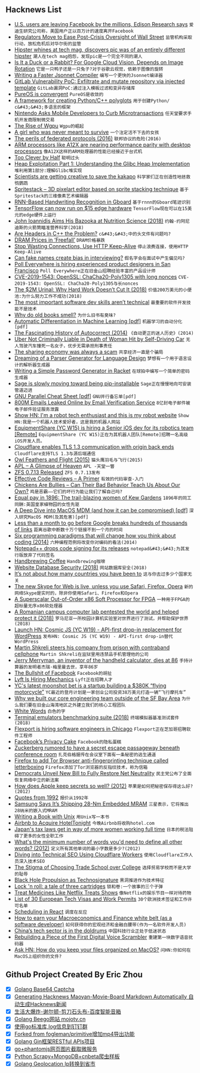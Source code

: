 ## Hacknews List


- [U.S. users are leaving Facebook by the millions, Edison Research says](https://www.marketplace.org/2019/03/06/tech/exclusive-look-numbers-showing-users-leaving-facebook-by-the-millions)  `爱迪生研究公司称，美国用户正以百万计的速度离开Facebook`
- [Regulators Move to Ease Post-Crisis Oversight of Wall Street](https://www.nytimes.com/2019/03/06/business/bank-regulation.html)  `监管机构采取行动，放松危机后对华尔街的监管`
- [Hipster whines at tech mag, discovers pic was of an entirely different hipster](https://www.theregister.co.uk/2019/03/06/hipsters_all_look_the_same_fact/)  `潮人在tech mag抱怨，发现pic是一个完全不同的潮人`
- [Is It a Duck or a Rabbit? For Google Cloud Vision, Depends on Image Rotation](https://www.reddit.com/r/dataisbeautiful/comments/aydqig/is_it_a_duck_or_a_rabbit_for_google_cloud_vision/)  `它是一只鸭子还是一只兔子?对于谷歌云视觉，依赖于图像的旋转`
- [Writing a Faster Jsonnet Compiler](https://databricks.com/blog/2018/10/12/writing-a-faster-jsonnet-compiler.html)  `编写一个更快的Jsonnet编译器`
- [GitLab Vulnerability PoC: Exfiltrate and mutate repository via injected template](https://hackerone.com/reports/446585)  `GitLab漏洞PoC:通过注入模板过滤和变异存储库`
- [PureOS is convergent](https://puri.sm/posts/converging-on-convergence-pureos-is-convergent-welcome-to-the-future/)  `PureOS是收敛的`
- [A framework for creating Python/C&#43;&#43; polyglots](https://github.com/wmww/Python-plus-plus)  `用于创建Python/ c&#43;&#43;多语言的框架`
- [Nintendo Asks Mobile Developers to Curb Microtransactions](https://www.wsj.com/articles/nintendo-to-smartphone-gamers-dont-spend-too-much-on-us-11551864160)  `任天堂要求手机开发商限制微交易`
- [The Rise of Wgpu](https://gfx-rs.github.io/2019/03/06/wgpu.html)  `Wgpu的崛起`
- [A girl who was never meant to survive](https://www.bbc.co.uk/news/resources/idt-sh/haven_shepherd)  `一个注定活不下去的女孩`
- [The perils of federated protocols (2016)](https://lwn.net/SubscriberLink/687294/f0e0d89fe4a77b4d/)  `联邦协议的危险(2016)`
- [ARM processors like A12X are nearing performance parity with desktop processors](https://reveried.com/article/arm-processors-nearing-performance-parity-with-x86)  `像A12X这样的ARM处理器的性能已经接近于台式机`
- [Too Clever by Half](https://www.epsilontheory.com/too-clever-by-half/)  `聪明过头`
- [Heap Exploitation Part 1: Understanding the Glibc Heap Implementation](https://azeria-labs.com/heap-exploitation-part-1-understanding-the-glibc-heap-implementation/)  `堆利用第1部分:理解Glibc堆实现`
- [Scientists are getting creative to save the kakapo](https://www.nationalgeographic.com/animals/2019/03/endangered-kapako-breeding-technology/)  `科学家们正在创造性地拯救鸮鹦鹉`
- [Spritestack – 3D pixelart editor based on sprite stacking technique](https://spritestack.io/)  `基于Spritestack的三维像素艺术编辑器`
- [RNN-Based Handwriting Recognition in Gboard](https://ai.googleblog.com/2019/03/rnn-based-handwriting-recognition-in.html)  `基于rnnn的Gboard笔迹识别`
- [TensorFlow can now run on $15 edge hardware](https://techerati.com/news-hub/tensorflow-can-now-run-on-12-edge-hardware/)  `TensorFlow现在可以在15美元的edge硬件上运行`
- [John Ioannidis Aims His Bazooka at Nutrition Science (2018)](https://www.acsh.org/news/2018/08/24/john-ioannidis-aims-his-bazooka-nutrition-science-13357)  `约翰·约阿尼迪斯的火箭筒瞄准营养科学(2018)`
- [Are Headers in C&#43;&#43; the Problem?](https://buckaroo.pm/posts/are-headers-really-the-problem/)  `c&#43;&#43;中的头文件有问题吗?`
- [DRAM Prices in ‘Freefall’](https://www.eetimes.com/document.asp?doc_id=1334411)  `DRAM价格暴跌`
- [Stop Wasting Connections, Use HTTP Keep-Alive](https://lob.com/blog/use-http-keep-alive)  `停止浪费连接，使用HTTP Keep-Alive`
- [Can fake names create bias in interviewing?](http://blog.interviewing.io/can-fake-names-create-bias/)  `假名字会在面试中产生偏见吗?`
- [Poll Everywhere is hiring experienced product designers in San Francisco](https://www.polleverywhere.com/jobs#product-designer)  `Poll Everywhere正在旧金山招聘经验丰富的产品设计师`
- [CVE-2019-1543: OpenSSL: ChaCha20-Poly1305 with long nonces](https://www.openssl.org/news/secadv/20190306.txt)  `CVE-2019-1543: OpenSSL: ChaCha20-Poly1305与长nonces`
- [The $2M Urinal: Why Hard Work Doesn’t Cut It (2018)](http://behavioralscientist.org/the-2-million-urinal-why-hard-work-doesnt-cut-it/)  `价值200万美元的小便池:为什么努力工作不成功(2018)`
- [The most important software dev skills aren’t technical](https://spin.atomicobject.com/2019/03/07/software-dev-skills/#.XIEhLFBznVU.hackernews)  `最重要的软件开发技能不是技术`
- [Why do old books smell?](https://www.bookofjoe.com/2019/03/why-do-old-books-smell.html)  `为什么旧书有臭味?`
- [Automatic Differentiation in Machine Learning [pdf]](http://www.jmlr.org/papers/volume18/17-468/17-468.pdf)  `机器学习的自动分化[pdf]`
- [The Fascinating History of Autocorrect (2014)](http://www.wired.com/2014/07/history-of-autocorrect/)  `《自动更正的迷人历史》(2014)`
- [Uber Not Criminally Liable in Death of Woman Hit by Self-Driving Car](https://www.npr.org/2019/03/06/700801945/uber-not-criminally-liable-in-death-of-woman-hit-by-self-driving-car-says-prosec)  `无人驾驶汽车撞死一名女子，优步无需承担刑事责任`
- [The sharing economy was always a scam](https://onezero.medium.com/the-sharing-economy-was-always-a-scam-68a9b36f3e4b)  `共享经济一直是个骗局`
- [Dreaming of a Parser Generator for Language Design](https://blog.adamant-lang.org/2019/dreaming-of-a-parser-generator/)  `梦想有一个用于语言设计的解析器生成器`
- [Writing a Simple Password Generator in Racket](https://alex-hhh.github.io/2019/03/password-generator.html)  `在球拍中编写一个简单的密码生成器`
- [Sage is slowly moving toward being pip-installable](https://trac.sagemath.org/ticket/21507)  `Sage正在慢慢地向可安装管道迈进`
- [GNU Parallel Cheat Sheet [pdf]](https://www.gnu.org/software/parallel/parallel_cheat.pdf)  `GNU并行备忘单[pdf]`
- [800M Emails Leaked Online by Email Verification Service](https://securitydiscovery.com/800-million-emails-leaked-online-by-email-verification-service/)  `8亿封电子邮件被电子邮件验证服务泄露`
- [Show HN: I&#39;m a robot tech enthusiast and this is my robot website](https://www.personalrobots.biz/)  `Show HN:我是一个机器人技术爱好者，这是我的机器人网站`
- [EquipmentShare (YC W15) is hiring a Senior iOS dev for its robotics team [Remote]](https://www.equipmentshare.com/careers/openings?gh_jid=1566074)  `EquipmentShare (YC W15)正在为其机器人团队[Remote]招聘一名高级iOS开发人员。`
- [Cloudflare enables TLS 1.3 communication with origin back ends](https://community.centminmod.com/threads/16795/)  `Cloudflare支持TLS 1.3与源后端通信`
- [Owl Feathers and Flight (2015)](https://www.owlpages.com/owls/articles.php?a=7)  `猫头鹰羽毛与飞行(2015)`
- [APL – A Glimpse of Heaven](http://vector.org.uk/art10011550)  `APL -天堂一瞥`
- [ZFS 0.7.13 Released](https://github.com/zfsonlinux/zfs/releases/tag/zfs-0.7.13)  `ZFS 0.7.13发布`
- [Effective Code Reviews – A Primer](https://deepsource.io/blog/code-review-best-practices/)  `有效的代码审查-入门`
- [Chickens Are Bullies – Can Their Bad Behavior Teach Us About Our Own?](https://medium.com/@s.french531/chickens-are-bullies-can-their-bad-behavior-teach-us-about-our-own-8ba58c735178)  `鸡是恶霸——它们的坏行为能让我们了解自己吗?`
- [Equal pay in 1896: The trail-blazing women of Kew Gardens](https://www.bbc.com/news/science-environment-47463053)  `1896年的同工同酬:英国皇家植物园的女性先驱`
- [A Deep Dive into MacOS MDM (and how it can be compromised) [pdf]](https://i.blackhat.com/us-18/Thu-August-9/us-18-Endahl-A-Deep-Dive-Into-macOS-MDM-And-How-It-Can-Be-Compromised-wp.pdf)  `深入研究MacOS MDM(及其危害)[pdf]`
- [Less than a month to go before Google breaks hundreds of thousands of links](https://philip.greenspun.com/blog/2019/03/07/less-than-a-month-to-go-before-google-breaks-hundreds-of-thousands-of-links-all-over-the-internet/)  `距离谷歌中断数十万个链接不到一个月的时间`
- [Six programming paradigms that will change how you think about coding (2014)](https://www.ybrikman.com/writing/2014/04/09/six-programming-paradigms-that-will/)  `六种编程范例将改变你对编码的看法(2014)`
- [Notepad&#43;&#43; drops code signing for its releases](https://notepad-plus-plus.org/news/notepad-7.6.4-released.html)  `notepad&#43;&#43;为其发行版放弃了代码签名`
- [Handbrewing Coffee](https://quanttype.net/posts/2019-03-06-handbrewing-coffee.html)  `Handbrewing咖啡`
- [Website Database Security (2018)](https://int64software.com/blog/2018/11/21/hardening-website-security-part-3-website-database-security/)  `网站数据库安全(2018)`
- [It’s not about how many countries you have been to](https://travelmap.net/blog/it-is-not-about-how-many-countries-you-have-been-to)  `这与你去过多少个国家无关`
- [The new Skype for Web is live, unless you use Safari, Firefox, Opera](https://www.theverge.com/2019/3/8/18255848/skype-for-web-hd-video-calling-recording-search-gallery-chrome-edge)  `新的网络Skype是实时的，除非你使用Safari、Firefox和Opera`
- [A Superscalar Out-of-Order x86 Soft Processor for FPGA](https://tspace.library.utoronto.ca/handle/1807/80713)  `一种用于FPGA的超标量无序x86软处理器`
- [A Romanian campus computer lab pentested the world and helped protect it (2018)](https://arstechnica.com/features/2018/08/the-secret-history-of-ed011-the-obscure-computer-lab-that-hacked-the-world/)  `罗马尼亚一所校园计算机实验室对世界进行了测试，并帮助保护世界(2018)`
- [Launch HN: Cosmic JS (YC W19) - API-first drop-in replacement for WordPress](item?id=19330262)  `发布HN: Cosmic JS (YC W19) - API-first drop-in替代WordPress`
- [Martin Shkreli steers his company from prison with contraband cellphone](https://www.wsj.com/articles/martin-shkreli-steers-his-company-from-prisonwith-contraband-cellphone-11551973574)  `Martin Shkreli在监狱里用违禁品手机管理他的公司`
- [Jerry Merryman, an inventor of the handheld calculator, dies at 86](https://www.bloomberg.com/news/articles/2019-03-05/-brilliant-man-who-was-an-inventor-of-the-calculator-dies)  `手持计算器的发明者杰瑞·梅里曼去世，享年86岁`
- [The Bullshit of Facebook](https://thewebb.blog/thoughts/2019/facebook-and-their-bullshit)  `Facebook的胡扯`
- [Lyft Is Hiring Mechanics](https://www.facebook.com/events/408298556382122/)  `Lyft正在招聘人才`
- [YC&#39;s latest moonshot bet is a startup building a $380K “flying motorcycle”](https://techcrunch.com/2019/03/07/ycs-latest-moonshot-bet-is-a-startup-building-a-380k-flying-motorcycle/)  `YC最近的登月计划是一家创业公司投资38万美元打造一辆“飞行摩托车”`
- [Why we built our core engineering team outside of the SF Bay Area](https://medium.com/p/7fadb6cfdc7e)  `为什么我们要在旧金山海湾地区之外建立我们的核心工程团队`
- [White Words](https://popula.com/2019/02/11/white-words/)  `白色的字`
- [Terminal emulators benchmarking suite (2018)](https://github.com/anarcat/terms-benchmarks)  `终端模拟器基准测试套件(2018)`
- [Flexport is hiring software engineers in Chicago](https://www.flexport.com/careers/department/engineering)  `Flexport正在芝加哥招聘软件工程师`
- [Facebook’s Privacy Cake](https://stratechery.com/2019/facebooks-privacy-cake/)  `Facebook的隐私蛋糕`
- [Zuckerberg rumored to have a secret escape passageway beneath conference room](https://www.sfgate.com/technology/businessinsider/article/Mark-Zuckerberg-is-rumored-to-have-a-secret-13671712.php)  `扎克伯格据传在会议室下面有一条秘密的逃生通道`
- [Firefox to add Tor Browser anti-fingerprinting technique called letterboxing](https://www.zdnet.com/article/firefox-to-add-tor-browser-anti-fingerprinting-technique-called-letterboxing/)  `Firefox添加了Tor浏览器的反指纹技术，称为信箱`
- [Democrats Unveil New Bill to Fully Restore Net Neutrality](https://motherboard.vice.com/en_us/article/d3mk5w/democrats-unveil-new-bill-to-fully-restore-net-neutrality)  `民主党公布了全面恢复网络中立的新法案`
- [How does Apple keep secrets so well? (2012)](https://www.quora.com/Apple-company/How-does-Apple-keep-secrets-so-well/answer/Kim-Scheinberg?share=1)  `苹果是如何把秘密保存得这么好?(2012)`
- [Quotes from 1992](https://apenwarr.ca/log/20190207)  `报价从1992年`
- [Samsung Says It’s Shipping 28-Nm Embedded MRAM](https://www.eetimes.com/document.asp?doc_id=1334410)  `三星表示，它将推出28纳米的嵌入式MRAM`
- [Writing a Book with Unix](https://joecmarshall.com/posts/book-writing-environment/)  `用Unix写一本书`
- [Airbnb to Acquire HotelTonight](https://press.airbnb.com/airbnb-signs-agreement-to-acquire-hoteltonight/)  `今晚Airbnb将收购hotel.com`
- [Japan&#39;s tax laws get in way of more women working full time](https://www.japantimes.co.jp/news/2019/03/05/national/japans-tax-laws-get-way-women-working-full-time/)  `日本的税法阻碍了更多的女性全职工作`
- [What&#39;s the minimum number of words you&#39;d need to define all other words? (2012)](https://www.reddit.com/r/AskReddit/comments/sxqt5/what_is_the_minimum_number_of_words_that_you/)  `定义所有其他单词的最小字数是多少?(2012)`
- [Diving into Technical SEO Using Cloudflare Workers](https://blog.cloudflare.com/diving-into-technical-seo-cloudflare-workers/)  `使用Cloudflare工作人员深入技术SEO`
- [The Stigma of Choosing Trade School over College](https://www.theatlantic.com/education/archive/2019/03/choosing-trade-school-over-college/584275/)  `选择贸易学校而不是大学的耻辱`
- [Black Hole Propulsion as Technosignature](https://www.centauri-dreams.org/2019/03/06/black-hole-propulsion-as-technosignature/)  `黑洞推进作为技术特征`
- [Lock &#39;n roll: a tale of three cartridges](https://writing.markchristian.org/2019/03/04/lock-on-cartridges/)  `锁和卷:一个故事的三个子弹`
- [Treat Medicines Like Netflix Treats Shows](https://www.nytimes.com/2019/03/05/opinion/can-netflix-show-americans-how-to-cut-the-cost-of-drugs.html)  `像Netflix的娱乐节目一样对待药物`
- [List of 30 European Tech Visas and Work Permits](https://docs.google.com/spreadsheets/d/1wLPGB2BdRxHWbdOXXtKAoCQimY_4RjBjRH8Grv3U0tI/edit#gid=0)  `30个欧洲技术签证和工作许可名单`
- [Scheduling in React](https://philippspiess.com/scheduling-in-react/)  `调度在反应`
- [How to earn your Macroeconomics and Finance white belt (as a software developer)](https://notamonadtutorial.com/how-to-earn-your-macroeconomics-and-finance-white-belt-as-a-software-developer-136e7454866f)  `如何获得你的宏观经济和金融白腰带(作为一名软件开发人员)`
- [China’s tech sector is in the doldrums](https://www.economist.com/business/2019/03/09/chinas-formerly-white-hot-tech-sector-is-in-the-doldrums)  `中国科技行业正处于低迷状态`
- [Rebuilding a Piece of the First Digital Voice Scrambler](https://spectrum.ieee.org/geek-life/hands-on/rebuilding-a-piece-of-the-first-digital-voice-scrambler)  `重建第一块数字语音扰码器`
- [Ask HN: How do you keep your files organized on MacOS?](item?id=19327264)  `问HN:你如何在MacOS上组织你的文件?`

## Github Project Created By Eric Zhou

- [x] [Golang Base64 Captcha](https://github.com/mojocn/base64Captcha)
- [x] [Generating Hacknews Maoyan-Movie-Board Markdown Automatically 自动生成Hacknews新闻](https://github.com/dejavuzhou/md-genie)
- [x] [生活大爆炸-谢尔顿-剪刀石头布-百度智能音箱](https://github.com/mojocn/dueros-bang-game)
- [x] [Golang Beego网站 mojotv.cn](https://github.com/mojocn/www.mojotv.cn)
- [x] [使用go标准库,log信息到钉钉群](https://github.com/mojocn/dooger)
- [x] [Forked from fogleman/primitive增加mp4导出功能](https://github.com/mojocn/primitive)
- [x] [Golang Gin框架RESTful APIs项目](https://github.com/JJJJJJJerk/ezier-golang-web-api-framework)
- [x] [go+phantomjs网页图片截取微服务](https://github.com/mojocn/screen_shot)
- [x] [Python Scrapy+MongoDB+cnbeta爬虫样板](https://github.com/mojocn/scrapy_mongodb_boilerplate_cnbeta)
- [x] [Golang Geolocation Ip转换到省市](https://github.com/mojocn/ip2location)